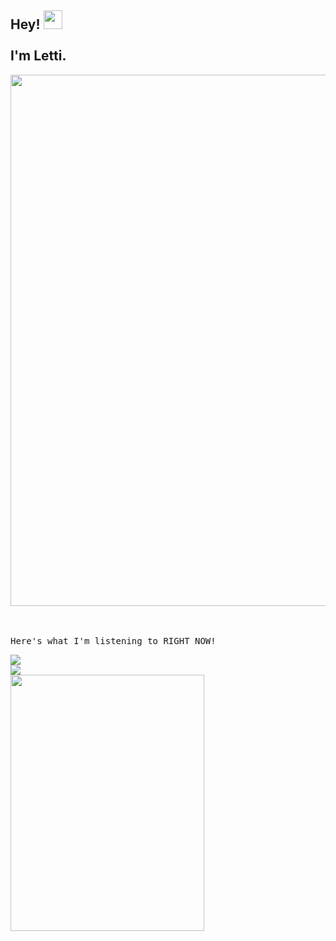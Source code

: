 <h2> Hey! <img src="https://media.tenor.com/SNL9_xhZl9oAAAAi/waving-hand-joypixels.gif" width="30" /> <br /> <br /> I'm Letti.  </h2> 

<div align="center">
  <img src="https://gif-generator.ifiam.repl.co/projects.gif" width="850"/>
 </div>

<br />
<br />

<samp fontSize="20px"> Here's what I'm listening to RIGHT NOW! </samp>

<div>
      <td><img src="https://spotify-playing-letti42.onrender.com/title.svg" /></td>
  <br>
    <td><img src="https://spotify-playing-letti42.onrender.com/artist.svg" /></td>
  <tr>
    <br>
    <td align="center" width="192">
      <a href="https://spotify-playing.ifiam.repl.co/link/player" target="_blank" width="192">
        <code><img src="https://spotify-playing-letti42.onrender.com/player.svg" width="310" height="410"  /></code>
      </a>
    </td>
  </tr>
</div>
 
 
 


<!--
**Letti42/Letti42** is a ✨ _special_ ✨ repository because its `README.md` (this file) appears on your GitHub profile.

Here are some ideas to get you started:

- 🔭 I’m currently working on ...
- 🌱 I’m currently learning ...
- 👯 I’m looking to collaborate on ...
- 🤔 I’m looking for help with ...
- 💬 Ask me about ...
- 📫 How to reach me: ...
- 😄 Pronouns: ...
- ⚡ Fun fact: ...
-->
